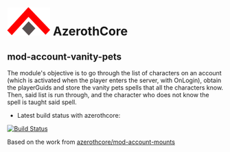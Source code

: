 # ![logo](https://raw.githubusercontent.com/azerothcore/azerothcore.github.io/master/images/logo-github.png) AzerothCore

## mod-account-vanity-pets

The module's objective is to go through the list of characters on an account (which is activated when the player enters the server, with OnLogin), obtain the playerGuids and store the vanity pets spells that all the characters know. Then, said list is run through, and the character who does not know the spell is taught said spell.


 - Latest build status with azerothcore:
 
 [![Build Status](https://github.com/lucafolloni/mod-account-vanity-pets/workflows/core-build/badge.svg?branch=main&event=push)](https://github.com/lucafolloni/mod-account-vanity-pets)


Based on the work from [azerothcore/mod-account-mounts](https://github.com/azerothcore/mod-account-mounts)
